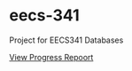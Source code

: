 eecs-341
========

Project for EECS341 Databases

[View Progress Repoort](https://github.com/Aaronneyer/eecs-341/raw/master/doc/final_report/Gupta.Meyer.Neyer.Waxemberg.FinalReport.StatAP.html)

